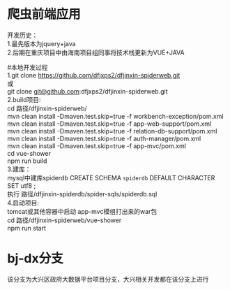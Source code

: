 # 爬虫前端应用  
开发历史：  
1.最先版本为jquery+java  
2.后期在重庆项目中由海南项目组同事将技术栈更新为VUE+JAVA  
  
#本地开发过程  
1.git clone https://github.com/dfjxps2/dfjinxin-spiderweb.git  
  或  
  git clone git@github.com:dfjxps2/dfjinxin-spiderweb.git  
2.build项目:  
  cd 路径/dfjinxin-spiderweb/  
  mvn clean install -Dmaven.test.skip=true -f workbench-exception/pom.xml    
  mvn clean install -Dmaven.test.skip=true -f app-web-support/pom.xml  
  mvn clean install -Dmaven.test.skip=true -f relation-db-support/pom.xml  
  mvn clean install -Dmaven.test.skip=true -f auth-manager/pom.xml  
  mvn clean install -Dmaven.test.skip=true -f app-mvc/pom.xml  
  cd vue-shower  
  npm run build  
3.建库：  
  mysql中建库spiderdb
  CREATE SCHEMA `spiderdb` DEFAULT CHARACTER SET utf8 ;  
  执行 路径/dfjinxin-spiderdb/spider-sqls/spiderdb.sql  
4.启动项目:  
  tomcat或其他容器中启动 app-mvc模组打出来的war包  
  cd 路径/dfjinxin-spiderweb/vue-shower  
  npm run start  
  
# bj-dx分支  
该分支为大兴区政府大数据平台项目分支，大兴相关开发都在该分支上进行  
